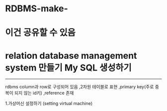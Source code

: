 # RDBMS-make-
# 이건 공유할 수 있음
# relation database management system 만들기 My SQL 생성하기
---------------------------------------------------------------------------------------------------------------
rdbms
column과 row로 구성되어 있음 ,2차원 테이블로 표현 ,primary key(주로 중복이 되지 않는 id키) ,reference 존재 

1.가상머신 설정하기 (setting virtual machine)
